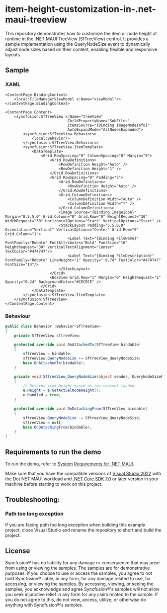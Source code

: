 # item-height-customization-in-.net-maui-treeview
This repository demonstrates how to customize the item or node height at runtime in the .NET MAUI TreeView (SfTreeView) control. It provides a sample implementation using the QueryNodeSize event to dynamically adjust node sizes based on their content, enabling flexible and responsive layouts.

## Sample

### XAML

```xaml
<ContentPage.BindingContext>
    <local:FileManagerViewModel x:Name="viewModel"/>
</ContentPage.BindingContext>

<ContentPage.Content>
    <syncfusion:SfTreeView x:Name="treeView"
                            ChildPropertyName="SubFiles"
                            ItemsSource="{Binding ImageNodeInfo}"
                            AutoExpandMode="AllNodesExpanded">
        <syncfusion:SfTreeView.Behaviors>
            <local:Behavior/>
        </syncfusion:SfTreeView.Behaviors>
        <syncfusion:SfTreeView.ItemTemplate>
            <DataTemplate>
                <Grid RowSpacing="0" ColumnSpacing="0" Margin="0">
                    <Grid.RowDefinitions>
                        <RowDefinition Height="Auto" />
                        <RowDefinition Height="1" />
                    </Grid.RowDefinitions>
                    <Grid RowSpacing="0" Padding="5">
                        <Grid.RowDefinitions>
                            <RowDefinition Height="Auto" />
                        </Grid.RowDefinitions>
                        <Grid.ColumnDefinitions>
                            <ColumnDefinition Width="Auto" />
                            <ColumnDefinition Width="*" />
                        </Grid.ColumnDefinitions>
                        <Image Source="{Binding ImageIcon}" Margin="0,5,5,0" Grid.Column="0" Grid.Row="0" HeightRequest="30" WidthRequest="30" HorizontalOptions="Start" VerticalOptions="Start" />
                        <StackLayout Padding="5,5,0,0" Orientation="Vertical" VerticalOptions="Center" Grid.Row="0" Grid.Column="1">
                            <Label Text="{Binding FileName}" FontFamily="Roboto" FontAttributes="Bold" FontSize="16" HeightRequest="30" VerticalTextAlignment="Center" TextColor="#474747"/>
                            <Label Text="{Binding FileDescription}" FontFamily="Roboto" LineHeight="1" Opacity=" 0.74" TextColor="#474747" FontSize="14"/>
                        </StackLayout>
                    </Grid>
                    <BoxView Grid.Row="1" Margin="0" HeightRequest="1" Opacity="0.24" BackgroundColor="#CECECE" />
                </Grid>
            </DataTemplate>
        </syncfusion:SfTreeView.ItemTemplate>
    </syncfusion:SfTreeView>
</ContentPage.Content>
```

### Behaviour

```csharp
public class Behavior :Behavior<SfTreeView>
{
    private SfTreeView sftreeView;

    protected override void OnAttachedTo(SfTreeView bindable)
    {
        sftreeView = bindable;
        sftreeView.QueryNodeSize += SftreeView_QueryNodeSize;
        base.OnAttachedTo(bindable);
    }

    private void SftreeView_QueryNodeSize(object sender, QueryNodeSizeEventArgs e)
    {
        // Returns item height based on the content loaded.
        e.Height = e.GetActualNodeHeight();
        e.Handled = true;
    }

    protected override void OnDetachingFrom(SfTreeView bindable)
    {
        sftreeView.QueryNodeSize -= SftreeView_QueryNodeSize;
        sftreeView = null;
        base.OnDetachingFrom(bindable);
    }
}
```

## Requirements to run the demo

To run the demo, refer to [System Requirements for .NET MAUI](https://help.syncfusion.com/maui/system-requirements).

Make sure that you have the compatible versions of [Visual Studio 2022](https://visualstudio.microsoft.com/downloads/ ) with the Dot NET MAUI workload and [.NET Core SDK 7.0](https://dotnet.microsoft.com/en-us/download/dotnet/7.0) or later version in your machine before starting to work on this project.

## Troubleshooting:
### Path too long exception

If you are facing path too long exception when building this example project, close Visual Studio and rename the repository to short and build the project.

## License

Syncfusion® has no liability for any damage or consequence that may arise from using or viewing the samples. The samples are for demonstrative purposes. If you choose to use or access the samples, you agree to not hold Syncfusion® liable, in any form, for any damage related to use, for accessing, or viewing the samples. By accessing, viewing, or seeing the samples, you acknowledge and agree Syncfusion®'s samples will not allow you seek injunctive relief in any form for any claim related to the sample. If you do not agree to this, do not view, access, utilize, or otherwise do anything with Syncfusion®'s samples.
